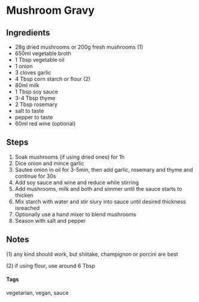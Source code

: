 # Mushroom Gravy

## Ingredients

* 28g dried mushrooms or 200g fresh mushrooms (1)
* 650ml vegetable broth 
* 1 Tbsp vegetable oil
* 1 onion
* 3 cloves garlic
* 4 Tbsp corn starch or flour (2)
* 80ml milk
* 1 Tbsp soy sauce 
* 3-4 Tbsp thyme
* 2 Tbsp rosemary
* salt to taste
* pepper to taste
* 60ml red wine (optional)

## Steps

1. Soak mushrooms (if using dried ones) for 1h
2. Dice onion and mince garlic
3. Sautee onion in oil for 3-5min, then add garlic, rosemary and thyme and continue for 30s
4. Add soy sauce and wine and reduce while stirring
5. Add mushrooms, milk and both and simmer until the sauce starts to thicken
6. Mix starch with water and stir slury into sauce until desired thickness isreached 
7. Optionally use a hand mixer to blend mushrooms
8. Season with salt and pepper

## Notes

(1) any kind should work, but shiitake, champignon or porcini are best

(2) if using flour, use around 6 Tbsp

#### Tags
vegetarian, vegan, sauce
